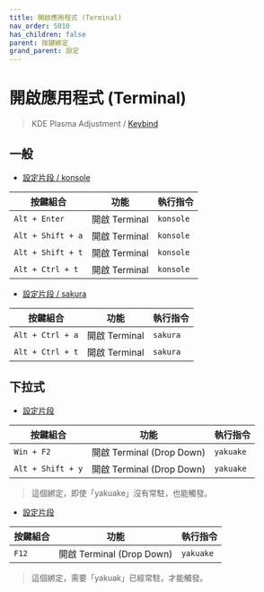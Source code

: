 ```yaml
---
title: 開啟應用程式 (Terminal)
nav_order: 5010
has_children: false
parent: 按鍵綁定
grand_parent: 設定
---
```



# 開啟應用程式 (Terminal)

> KDE Plasma Adjustment / [Keybind](https://github.com/samwhelp/note-about-kde/tree/gh-pages/_demo/prototype/de/kde-plasma/part/keybind/kde-plasma-keybind-main)


## 一般

* [設定片段 / konsole](https://github.com/samwhelp/note-about-kde/blob/gh-pages/_demo/prototype/de/kde-plasma/part/keybind/kde-plasma-keybind-main/config/kde-plasma-keybind/skel/.config/kglobalshortcutsrc#L207-L211)

| 按鍵組合          | 功能         | 執行指令                     |
| ----------------- | ------------- | --------------------------- |
| `Alt + Enter`     | 開啟 Terminal | `konsole`                 |
| `Alt + Shift + a` | 開啟 Terminal | `konsole`                 |
| `Alt + Shift + t` | 開啟 Terminal | `konsole`                 |
| `Alt + Ctrl + t` | 開啟 Terminal | `konsole`                 |


* [設定片段 / sakura](https://github.com/samwhelp/note-about-kde/blob/gh-pages/_demo/prototype/de/kde-plasma/part/keybind/kde-plasma-keybind-main/config/kde-plasma-keybind/skel/.config/kglobalshortcutsrc#L300-L302)

| 按鍵組合          | 功能         | 執行指令                     |
| ----------------- | ------------- | --------------------------- |
| `Alt + Ctrl + a`  | 開啟 Terminal | `sakura`                 |
| `Alt + Ctrl + t`  | 開啟 Terminal | `sakura`                 |


## 下拉式

* [設定片段](https://github.com/samwhelp/note-about-kde/blob/gh-pages/_demo/prototype/de/kde-plasma/part/keybind/kde-plasma-keybind-main/config/kde-plasma-keybind/skel/.config/kglobalshortcutsrc#L236-L238)

| 按鍵組合          | 功能         | 執行指令                     |
| ----------------- | ------------------------- | ---------------------------- |
| `Win + F2` | 開啟 Terminal (Drop Down) | `yakuake` |
| `Alt + Shift + y` | 開啟 Terminal (Drop Down) | `yakuake` |

> 這個綁定，即使「yakuake」沒有常駐，也能觸發。


* [設定片段](https://github.com/samwhelp/note-about-kde/blob/gh-pages/_demo/prototype/de/kde-plasma/part/keybind/kde-plasma-keybind-main/config/kde-plasma-keybind/skel/.config/kglobalshortcutsrc#L324-L326)

| 按鍵組合          | 功能         | 執行指令                     |
| ----------------- | ------------------------- | ---------------------------- |
| `F12` | 開啟 Terminal (Drop Down) | `yakuake` |

> 這個綁定，需要「yakuak」已經常駐，才能觸發。
